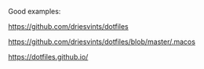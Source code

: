 Good examples:

https://github.com/driesvints/dotfiles

https://github.com/driesvints/dotfiles/blob/master/.macos

https://dotfiles.github.io/
